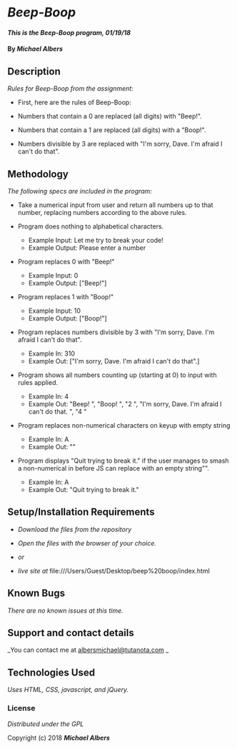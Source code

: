 # _Beep-Boop_

#### _This is the Beep-Boop program, 01/19/18_

#### By _**Michael Albers**_

## Description

_Rules for Beep-Boop from the assignment:_

* First, here are the rules of Beep-Boop:

* Numbers that contain a 0 are replaced (all digits) with "Beep!".

* Numbers that contain a 1 are replaced (all digits) with a "Boop!".

* Numbers divisible by 3 are replaced with "I'm sorry, Dave. I'm afraid I can't do that".

## Methodology

_The following specs are included in the program:_

* Take a numerical input from user and return all numbers up to that number, replacing numbers according to the above rules.

* Program does nothing to alphabetical characters.
  - Example Input: Let me try to break your code!
  - Example Output: Please enter a number

* Program replaces 0 with "Beep!"
  - Example Input: 0
  - Example Output: ["Beep!"]

* Program replaces 1 with "Boop!"
  - Example Input: 10
  - Example Output: ["Boop!"]

* Program replaces numbers divisible by 3 with "I'm sorry, Dave. I'm afraid I can't do that".
  - Example In: 310
  - Example Out: ["I'm sorry, Dave. I'm afraid I can't do that".]

* Program shows all numbers counting up (starting at 0) to input with rules applied.
  - Example In: 4
  - Example Out: "Beep! ", "Boop! ", "2 ", "I'm sorry, Dave. I'm afraid I can't do that. ", "4 "

* Program replaces non-numerical characters on keyup with empty string
  - Example In: A
  - Example Out: ""

* Program displays "Quit trying to break it." if the user manages to smash a non-numerical in before JS can replace with an empty string"".
  - Example In: A
  - Example Out: "Quit trying to break it."

## Setup/Installation Requirements

* _Download the files from the repository_
* _Open the files with the browser of your choice._

* _or_

* _live site at_ file:///Users/Guest/Desktop/beep%20boop/index.html

## Known Bugs

_There are no known issues at this time._

## Support and contact details

_You can contact me at albersmichael@tutanota.com _

## Technologies Used

_Uses HTML, CSS, javascript, and jQuery._

### License

*Distributed under the GPL*

Copyright (c) 2018 **_Michael Albers_**
